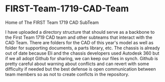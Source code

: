 # FIRST-Team-1719-CAD-Team
Home of The FIRST Team 1719 CAD SubTeam

I have uploaded a directory structure that should serve as a backbone to the First Team 1719 CAD team and other subteams that interact with the CAD Team. There are folders for the CAD of this year's model as well as folder for supporting documents, a parts library, etc. The chassis is already out of date because Eli and the chassis developers used Autodesk 360 but if we all adopt Github for sharing, we can keep our files in synch. Github is pretty careful about warning about conflicts and can revert with some difficulty if needed but the best defense is open communication between team members so as not to create conflcts in the repository.
